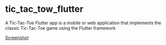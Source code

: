 # tic_tac_tow_flutter

A Tic-Tac-Toe Flutter app is a mobile or web application that implements the classic Tic-Tac-Toe game using the Flutter framework

[Screenshot](flutter_01.png)

